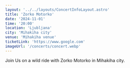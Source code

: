 ```yaml
---
layout: '../../layouts/ConcertInfoLayout.astro'
title: 'Zorko Motorko'
date: '2024-11-01'
time: '20:00'
location: 'Ljubljana'
city: 'Mihakiha city'
venue: 'Mihakiha venue'
ticketLink: 'https://www.google.com'
imageUrl: '/concerts/concert.webp'
---
```

Join Us on a wild ride with Zorko Motorko in Mihakiha city. 
```

